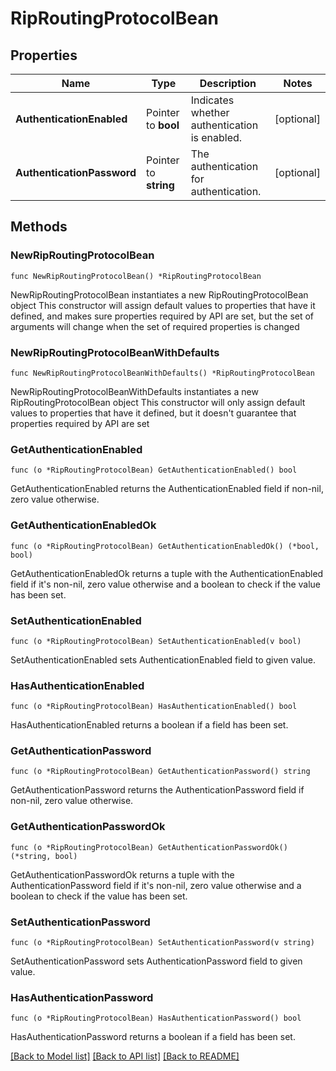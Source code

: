 # RipRoutingProtocolBean

## Properties

Name | Type | Description | Notes
------------ | ------------- | ------------- | -------------
**AuthenticationEnabled** | Pointer to **bool** | Indicates whether authentication is enabled. | [optional] 
**AuthenticationPassword** | Pointer to **string** | The authentication for authentication. | [optional] 

## Methods

### NewRipRoutingProtocolBean

`func NewRipRoutingProtocolBean() *RipRoutingProtocolBean`

NewRipRoutingProtocolBean instantiates a new RipRoutingProtocolBean object
This constructor will assign default values to properties that have it defined,
and makes sure properties required by API are set, but the set of arguments
will change when the set of required properties is changed

### NewRipRoutingProtocolBeanWithDefaults

`func NewRipRoutingProtocolBeanWithDefaults() *RipRoutingProtocolBean`

NewRipRoutingProtocolBeanWithDefaults instantiates a new RipRoutingProtocolBean object
This constructor will only assign default values to properties that have it defined,
but it doesn't guarantee that properties required by API are set

### GetAuthenticationEnabled

`func (o *RipRoutingProtocolBean) GetAuthenticationEnabled() bool`

GetAuthenticationEnabled returns the AuthenticationEnabled field if non-nil, zero value otherwise.

### GetAuthenticationEnabledOk

`func (o *RipRoutingProtocolBean) GetAuthenticationEnabledOk() (*bool, bool)`

GetAuthenticationEnabledOk returns a tuple with the AuthenticationEnabled field if it's non-nil, zero value otherwise
and a boolean to check if the value has been set.

### SetAuthenticationEnabled

`func (o *RipRoutingProtocolBean) SetAuthenticationEnabled(v bool)`

SetAuthenticationEnabled sets AuthenticationEnabled field to given value.

### HasAuthenticationEnabled

`func (o *RipRoutingProtocolBean) HasAuthenticationEnabled() bool`

HasAuthenticationEnabled returns a boolean if a field has been set.

### GetAuthenticationPassword

`func (o *RipRoutingProtocolBean) GetAuthenticationPassword() string`

GetAuthenticationPassword returns the AuthenticationPassword field if non-nil, zero value otherwise.

### GetAuthenticationPasswordOk

`func (o *RipRoutingProtocolBean) GetAuthenticationPasswordOk() (*string, bool)`

GetAuthenticationPasswordOk returns a tuple with the AuthenticationPassword field if it's non-nil, zero value otherwise
and a boolean to check if the value has been set.

### SetAuthenticationPassword

`func (o *RipRoutingProtocolBean) SetAuthenticationPassword(v string)`

SetAuthenticationPassword sets AuthenticationPassword field to given value.

### HasAuthenticationPassword

`func (o *RipRoutingProtocolBean) HasAuthenticationPassword() bool`

HasAuthenticationPassword returns a boolean if a field has been set.


[[Back to Model list]](../README.md#documentation-for-models) [[Back to API list]](../README.md#documentation-for-api-endpoints) [[Back to README]](../README.md)


